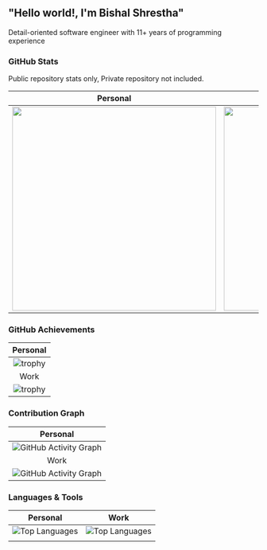 ## "Hello world!, I'm Bishal Shrestha"

Detail-oriented software engineer with 11+ years of programming experience

### GitHub Stats 
Public repository stats only, Private repository not included.

|                                                                                        Personal                                                                                         |                                                                                          Work                                                                                          |
| :-------------------------------------------------------------------------------------------------------------------------------------------------------------------------------------: | :------------------------------------------------------------------------------------------------------------------------------------------------------------------------------------: |
| <img src="https://github-readme-stats.vercel.app/api?username=shrestha-bishal&show_icons=true&theme=default&hide_border=true&count_private=true&include_all_commits=true" width="410"/> | <img src="https://github-readme-stats.vercel.app/api?username=bigtyre-bishal&show_icons=true&theme=default&hide_border=true&count_private=true&include_all_commits=true" width="410"/> |

### GitHub Achievements

|                                                       Personal                                                        |
| :-------------------------------------------------------------------------------------------------------------------: |
| ![trophy](https://github-profile-trophy.vercel.app/?username=shrestha-bishal&theme=default&no-frame=true&margin-w=15) |
|                                                         Work                                                          |
| ![trophy](https://github-profile-trophy.vercel.app/?username=bigtyre-bishal&theme=default&no-frame=true&margin-w=15)  |
### Contribution Graph

|                                                                Personal                                                                 |
| :-------------------------------------------------------------------------------------------------------------------------------------: |
| ![GitHub Activity Graph](https://github-readme-activity-graph.vercel.app/graph?username=bigtyre-bishal&theme=default&hide_border=true)  |
|                                                                  Work                                                                   |
| ![GitHub Activity Graph](https://github-readme-activity-graph.vercel.app/graph?username=shrestha-bishal&theme=default&hide_border=true) |
### Languages & Tools 

|                                                                    Personal                                                                    |                                                                     Work                                                                      |
| :--------------------------------------------------------------------------------------------------------------------------------------------: | :-------------------------------------------------------------------------------------------------------------------------------------------: |
| ![Top Languages](https://github-readme-stats.vercel.app/api/top-langs/?username=shrestha-bishal&layout=compact&theme=default&hide_border=true) | ![Top Languages](https://github-readme-stats.vercel.app/api/top-langs/?username=bigtyre-bishal&layout=compact&theme=default&hide_border=true) |
|                                                                                                                                                |                                                                                                                                               |
